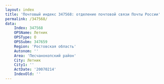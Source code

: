 ```yaml
---
layout: index
title: 'Почтовый индекс 347568: отделение почтовой связи Почты России'
permalink: /347568/
data:
    Index: 347568
    OPSName: Летник
    OPSType: О
    OPSSubm: 347659
    Region: 'Ростовская область'
    Autonom: ''
    Area: 'Песчанокопский район'
    City: Летник
    City1: ''
    ActDate: '20070214'
    IndexOld: ''
---
```

